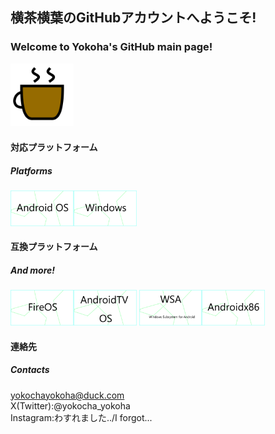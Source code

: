 ## 横茶横葉のGitHubアカウントへようこそ!  
### Welcome to Yokoha's GitHub main page!   
<img src="/coffee.png" width="20%">  

#### 対応プラットフォーム  
##### Platforms  
<img src="/androidimg.png" width="20%"><img src="/windows.png" width="20%">  

#### 互換プラットフォーム  
##### And more!   
<img src="/fireos.png" width="20%"><img src="/tv.png" width="20%">
<img src="/wsa.png" width="20%"><img src="/x86.png" width="20%">

#### 連絡先  
##### Contacts  
yokochayokoha@duck.com  
X(Twitter):@yokocha_yokoha  
Instagram:わすれました../I forgot...
<!--
**Yokokiri-Cha/yokokiri-cha** is a ✨ _special_ ✨ repository because its `README.md` (this file) appears on your GitHub profile.

Here are some ideas to get you started:

- 🔭 I’m currently working on ...
- 🌱 I’m currently learning ...
- 👯 I’m looking to collaborate on ...
- 🤔 I’m looking for help with ...
- 💬 Ask me about ...
- 📫 How to reach me: ...
- 😄 Pronouns: ...
- ⚡ Fun fact: ...
-->
